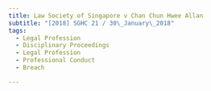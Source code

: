 ```yaml
---
title: Law Society of Singapore v Chan Chun Hwee Allan 
subtitle: "[2018] SGHC 21 / 30\_January\_2018"
tags:
  - Legal Profession
  - Disciplinary Proceedings
  - Legal Profession
  - Professional Conduct
  - Breach

---
```


